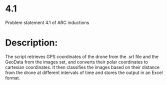 # 4.1
Problem statement 4.1 of ARC inductions


# Description:
The script retrieves GPS coordinates of the drone from the .srt file and the GeoData from the images set, and converts their polar coordinates to cartesian coordinates. It then classifies the images based on their distance from the drone at different intervals of time and stores the output in an Excel format.  

